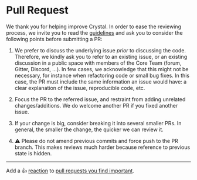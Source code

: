 # Pull Request

We thank you for helping improve Crystal. In order to ease the reviewing process, we invite you to read the [guidelines](https://github.com/crystal-lang/crystal/blob/master/CONTRIBUTING.md#making-good-pull-requests) and ask you to consider the following points before submitting a PR:

1. We prefer to discuss the underlying issue _prior_ to discussing the code. Therefore, we kindly ask you to refer to an existing issue, or an existing discussion in a public space with members of the Core Team (forum, Gitter, Discord, ...). In few cases, we acknowledge that this might not be necessary, for instance when refactoring code or small bug fixes. In this case, the PR must include the same information an issue would have: a clear explanation of the issue, reproducible code, etc.

2. Focus the PR to the referred issue, and restraint from adding unrelated changes/additions. We do welcome another PR if you fixed another issue.

3. If your change is big, consider breaking it into several smaller PRs. In general, the smaller the change, the quicker we can review it.

4. ⚠️ Please do not amend previous commits and force push to the PR branch. This makes reviews much harder because reference to previous state is hidden.

---

Add a :+1: [reaction] to [pull requests you find important].

[reaction]: https://github.blog/2016-03-10-add-reactions-to-pull-requests-issues-and-comments/
[pull requests you find important]:
    https://github.com/crystal-lang/crystal/pulls?q=is%3Aopen+sort%3Areactions-%2B1-desc
